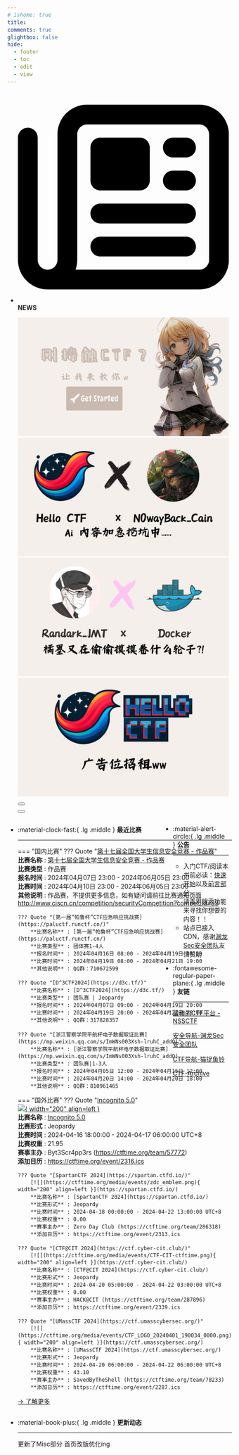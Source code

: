 ```yaml
---
# ishome: true
title: 
comments: true
glightbox: false
hide:
  - footer
  - toc
  - edit
  - view
---
```


<div class="grid cards">
    <ul>
        <li>
            <p><span class="twemoji lg middle"><svg xmlns="http://www.w3.org/2000/svg"
                        viewBox="0 0 512 512"><!--! Font Awesome Free 6.5.1 by @fontawesome - https://fontawesome.com License - https://fontawesome.com/license/free (Icons: CC BY 4.0, Fonts: SIL OFL 1.1, Code: MIT License) Copyright 2023 Fonticons, Inc.-->
                        <path
                            d="M168 80c-13.3 0-24 10.7-24 24v304c0 8.4-1.4 16.5-4.1 24H440c13.3 0 24-10.7 24-24V104c0-13.3-10.7-24-24-24H168zM72 480c-39.8 0-72-32.2-72-72V112c0-13.3 10.7-24 24-24s24 10.7 24 24v296c0 13.3 10.7 24 24 24s24-10.7 24-24V104c0-39.8 32.2-72 72-72h272c39.8 0 72 32.2 72 72v304c0 39.8-32.2 72-72 72H72zm104-344c0-13.3 10.7-24 24-24h96c13.3 0 24 10.7 24 24v80c0 13.3-10.7 24-24 24h-96c-13.3 0-24-10.7-24-24v-80zm200-24h32c13.3 0 24 10.7 24 24s-10.7 24-24 24h-32c-13.3 0-24-10.7-24-24s10.7-24 24-24zm0 80h32c13.3 0 24 10.7 24 24s-10.7 24-24 24h-32c-13.3 0-24-10.7-24-24s10.7-24 24-24zm-176 80h208c13.3 0 24 10.7 24 24s-10.7 24-24 24H200c-13.3 0-24-10.7-24-24s10.7-24 24-24zm0 80h208c13.3 0 24 10.7 24 24s-10.7 24-24 24H200c-13.3 0-24-10.7-24-24s10.7-24 24-24z">
                        </path>
                    </svg></span> <strong>NEWS</strong></p>
            <div class="grid cards">
                <div class="carousel">
                    <div class="carousel-container">
                        <a href="../HC_Start/" target="_blank"><img src="./assets/banner-quickstart.png" /></a>
                        <a href="../HC_AI/" target="_blank"><img src="./assets/banner-update.png" /></a>
                        <a href="https://github.com/CTF-Archives" target="_blank"><img
                                src="./assets/banner-Achieve.png" /></a>
                        <a href="javascript:alert$.next('我很可爱，请给我钱w');"><img
                                src="./assets/Banner-imcutesogivememoney.png" /></a>
                    </div>
                    <!-- 触发 hover 的区域 -->
                    <div class="carousel-hover left">
                        <button class="carousel-btn left" onclick="leftShift()"></button>
                    </div>
                    <div class="carousel-hover right">
                        <button class="carousel-btn right" onclick="rightShift()"></button>
                    </div>
                    <div class="carousel-bottom"></div>
                </div>
            </div>
        </li>
    </ul>
</div>

<div class="grid grid-cols-8 gap-4" style="display: grid;grid-template-columns: 70% 30%;" markdown>

<div class="grid cards" style="display: grid; grid-template-columns: 1fr;" markdown>

<div class="grid cards" markdown>

-   :material-clock-fast:{ .lg .middle } __最近比赛__

    ---
    <!-- 主页赛事展示_开始 -->
    === "国内比赛"
        ??? Quote "[第十七届全国大学生信息安全竞赛 - 作品赛](http://www.ciscn.cn/competition/securityCompetition?compet_id=39)"  
            **比赛名称** : [第十七届全国大学生信息安全竞赛 - 作品赛](http://www.ciscn.cn/competition/securityCompetition?compet_id=39)  
            **比赛类型** : 作品赛  
            **报名时间** : 2024年04月07日 23:00 - 2024年06月05日 23:00  
            **比赛时间** : 2024年04月10日 23:00 - 2024年06月05日 23:00  
            **其他说明** : 作品赛，不提供更多信息，如有疑问请前往比赛通知页面 http://www.ciscn.cn/competition/securityCompetition?compet_id=39  
            
        ??? Quote "[第一届“帕鲁杯”CTF应急响应挑战赛](https://paluctf.runctf.cn/)"  
            **比赛名称** : [第一届“帕鲁杯”CTF应急响应挑战赛](https://paluctf.runctf.cn/)  
            **比赛类型** : 团体赛1-4人  
            **报名时间** : 2024年04月16日 08:00 - 2024年04月19日 08:00  
            **比赛时间** : 2024年04月19日 08:00 - 2024年04月21日 19:00  
            **其他说明** : QQ群：710672599  
            
        ??? Quote "[D^3CTF2024](https://d3c.tf/)"  
            **比赛名称** : [D^3CTF2024](https://d3c.tf/)  
            **比赛类型** : 团队赛 | Jeopardy  
            **报名时间** : 2024年04月07日 09:00 - 2024年04月19日 20:00  
            **比赛时间** : 2024年04月19日 20:00 - 2024年04月21日 20:00  
            **其他说明** : QQ群：317828357  
            
        ??? Quote "[浙江警察学院平航杯电子数据取证比赛](https://mp.weixin.qq.com/s/ImWNs003Xsh-lruhC_addQ)"  
            **比赛名称** : [浙江警察学院平航杯电子数据取证比赛](https://mp.weixin.qq.com/s/ImWNs003Xsh-lruhC_addQ)  
            **比赛类型** : 团队赛|1-3人  
            **报名时间** : 2024年04月05日 12:00 - 2024年04月15日 12:00  
            **比赛时间** : 2024年04月20日 14:00 - 2024年04月20日 18:00  
            **其他说明** : QQ群：810961465  
                
    === "国外比赛"
        ??? Quote "[Incognito 5.0](https://ictf5.ninja/)"  
            [![](https://ctftime.org/media/events/lo.png){ width="200" align=left }](https://ictf5.ninja/)  
            **比赛名称** : [Incognito 5.0](https://ictf5.ninja/)  
            **比赛形式** : Jeopardy  
            **比赛时间** : 2024-04-16 18:00:00 - 2024-04-17 06:00:00 UTC+8  
            **比赛权重** : 21.95  
            **赛事主办** : Byt3Scr4pp3rs (https://ctftime.org/team/57772)  
            **添加日历** : https://ctftime.org/event/2316.ics  
            
        ??? Quote "[SpartanCTF 2024](https://spartan.ctfd.io/)"  
            [![](https://ctftime.org/media/events/zdc_emblem.png){ width="200" align=left }](https://spartan.ctfd.io/)  
            **比赛名称** : [SpartanCTF 2024](https://spartan.ctfd.io/)  
            **比赛形式** : Jeopardy  
            **比赛时间** : 2024-04-18 00:00:00 - 2024-04-22 13:00:00 UTC+8  
            **比赛权重** : 0.00  
            **赛事主办** : Zero Day Club (https://ctftime.org/team/286318)  
            **添加日历** : https://ctftime.org/event/2313.ics  
            
        ??? Quote "[CTF@CIT 2024](https://ctf.cyber-cit.club/)"  
            [![](https://ctftime.org/media/events/CTF-CIT-ctftime.png){ width="200" align=left }](https://ctf.cyber-cit.club/)  
            **比赛名称** : [CTF@CIT 2024](https://ctf.cyber-cit.club/)  
            **比赛形式** : Jeopardy  
            **比赛时间** : 2024-04-20 05:00:00 - 2024-04-22 03:00:00 UTC+8  
            **比赛权重** : 0.00  
            **赛事主办** : HACK@CIT (https://ctftime.org/team/287896)  
            **添加日历** : https://ctftime.org/event/2339.ics  
            
        ??? Quote "[UMassCTF 2024](https://ctf.umasscybersec.org/)"  
            [![](https://ctftime.org/media/events/CTF_LOGO_20240401_190034_0000.png){ width="200" align=left }](https://ctf.umasscybersec.org/)  
            **比赛名称** : [UMassCTF 2024](https://ctf.umasscybersec.org/)  
            **比赛形式** : Jeopardy  
            **比赛时间** : 2024-04-20 06:00:00 - 2024-04-22 06:00:00 UTC+8  
            **比赛权重** : 43.10  
            **赛事主办** : SavedByTheShell (https://ctftime.org/team/78233)  
            **添加日历** : https://ctftime.org/event/2287.ics  
            
    <!-- 主页赛事展示_结束 -->
    [→ 了解更多](./Event/)

</div>
  <div class="grid cards" markdown>

-   :material-book-plus:{ .lg .middle } __更新动态__

    ---

    更新了Misc部分 首页改版优化ing

</div>  
</div>
<div class="grid cards" markdown>

<div class="grid cards" markdown>

-   :material-alert-circle:{ .lg .middle } __公告__

    ---

    - 入门CTF/阅读本书前必读：[快速开始](./HC_Start/)以及[前言部分](./HC_Preface/)  
    - 请善用搜索功能来寻找你想要的内容！！
    - 站点已接入 CDN，感谢[渊龙Sec安全团队](https://dh.aabyss.cn)友情赞助

-   :fontawesome-regular-paper-plane:{ .lg .middle } __友链__

    ---

    [最棒的CTF平台 - NSSCTF](https://www.nssctf.cn/)  

    [安全导航-渊龙Sec安全团队](https://dh.aabyss.cn)    

    [CTF导航-猫捉鱼铃](https://ctf.mzy0.com/)

    [CTF-Archive](https://github.com/CTF-Archives)

</div>   

</div>

</div>
